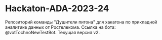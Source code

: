 # Hackaton-ADA-2023-24
Репозиторий команды "Душители питона" для хакатона по прикладной аналитике данных от Ростелекома. Ссылка на бота: @votTochnoNewTestBot. Текущая версия v2.
